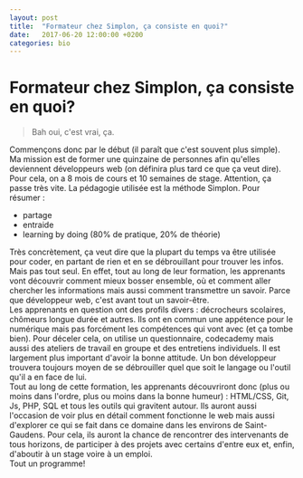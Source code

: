 ```yaml
---
layout: post
title:  "Formateur chez Simplon, ça consiste en quoi?"
date:   2017-06-20 12:00:00 +0200
categories: bio
---
```


# Formateur chez Simplon, ça consiste en quoi?
> Bah oui, c'est vrai, ça.     

Commençons donc par le début (il paraît que c'est souvent plus simple).    
Ma mission est de former une quinzaine de personnes afin qu'elles deviennent développeurs web (on définira plus tard ce que ça veut dire). Pour cela, on a 8 mois de cours et 10 semaines de stage. Attention, ça passe très vite. La pédagogie utilisée est la méthode Simplon. Pour résumer :
* partage
* entraide
* learning by doing (80% de pratique, 20% de théorie)

Très concrètement, ça veut dire que la plupart du temps va être utilisée pour coder, en partant de rien et en se débrouillant pour trouver les infos. Mais pas tout seul. En effet, tout au long de leur formation, les apprenants vont découvrir comment mieux bosser ensemble, où et comment aller chercher les informations mais aussi comment transmettre un savoir. Parce que développeur web, c'est avant tout un savoir-être.    
Les apprenants en question ont des profils divers : décrocheurs scolaires, chômeurs longue durée et autres. Ils ont en commun une appétence pour le numérique mais pas forcément les compétences qui vont avec (et ça tombe bien). Pour déceler cela, on utilise un questionnaire, codecademy mais aussi des ateliers de travail en groupe et des entretiens individuels. Il est largement plus important d'avoir la bonne attitude. Un bon développeur trouvera toujours moyen de se débrouiller quel que soit le langage ou l'outil qu'il a en face de lui.      
Tout au long de cette formation, les apprenants découvriront donc (plus ou moins dans l'ordre, plus ou moins dans la bonne humeur) : HTML/CSS, Git, Js, PHP, SQL et tous les outils qui gravitent autour. Ils auront aussi l'occasion de voir plus en détail comment fonctionne le web mais aussi d'explorer ce qui se fait dans ce domaine dans les environs de Saint-Gaudens. Pour cela, ils auront la chance de rencontrer des intervenants de tous horizons, de participer à des projets avec certains d'entre eux et, enfin, d'aboutir à un stage voire à un emploi.     
Tout un programme! 
